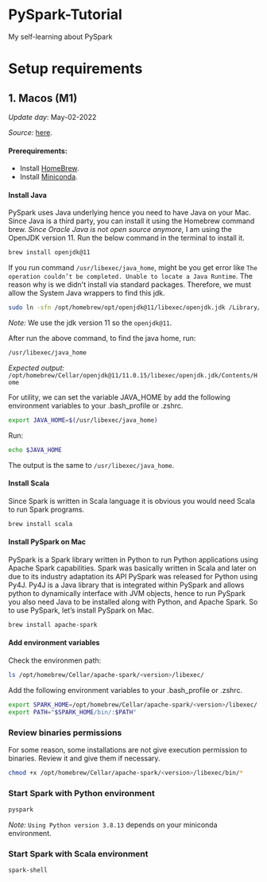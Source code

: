 # PySpark-Tutorial
My self-learning about PySpark
# Setup requirements
## 1. Macos (M1)
*Update day*: May-02-2022

*Source:* [here](https://sparkbyexamples.com/pyspark/how-to-install-pyspark-on-mac/).

#### Prerequirements:
- Install [HomeBrew](https://brew.sh).
- Install [Miniconda](https://docs.conda.io/en/latest/miniconda.html).

#### Install Java
PySpark uses Java underlying hence you need to have Java on your Mac. Since Java is a third party, you can install it using the Homebrew command brew. *Since Oracle Java is not open source anymore,* I am using the OpenJDK version 11. Run the below command in the terminal to install it.
```bash
brew install openjdk@11
```

If you run command `/usr/libexec/java_home`, might be you get error like `The operation couldn’t be completed. Unable to locate a Java Runtime`. The reason why is we didn't install via standard packages. Therefore, we must allow the System Java wrappers to find this jdk.
```bash
sudo ln -sfn /opt/homebrew/opt/openjdk@11/libexec/openjdk.jdk /Library/Java/JavaVirtualMachines/openjdk.jdk
```

*Note:* We use the jdk version 11 so the `openjdk@11`.

After run the above command, to find the java home, run:
```bash
/usr/libexec/java_home
```

*Expected output:* `/opt/homebrew/Cellar/openjdk@11/11.0.15/libexec/openjdk.jdk/Contents/Home`

For utility, we can set the variable JAVA_HOME by add the following environment variables to your .bash_profile or .zshrc.
```bash
export JAVA_HOME=$(/usr/libexec/java_home)
```

Run:
```bash
echo $JAVA_HOME
```

The output is the same to `/usr/libexec/java_home`.
#### Install Scala
Since Spark is written in Scala language it is obvious you would need Scala to run Spark programs.
```bash
brew install scala
```

#### Install PySpark on Mac
PySpark is a Spark library written in Python to run Python applications using Apache Spark capabilities. Spark was basically written in Scala and later on due to its industry adaptation its API PySpark was released for Python using Py4J. Py4J is a Java library that is integrated within PySpark and allows python to dynamically interface with JVM objects, hence to run PySpark you also need Java to be installed along with Python, and Apache Spark. So to use PySpark, let’s install PySpark on Mac.
```bash
brew install apache-spark
```

#### Add environment variables
Check the environmen path:
```bash
ls /opt/homebrew/Cellar/apache-spark/<version>/libexec/
```

Add the following environment variables to your .bash_profile or .zshrc.
```bash
export SPARK_HOME=/opt/homebrew/Cellar/apache-spark/<version>/libexec/           
export PATH="$SPARK_HOME/bin/:$PATH"
```

### Review binaries permissions
For some reason, some installations are not give execution permission to binaries. Review it and give them if necessary.
```bash
chmod +x /opt/homebrew/Cellar/apache-spark/<version>/libexec/bin/*
```
### Start Spark with Python environment
```bash
pyspark
```
*Note:* `Using Python version 3.8.13` depends on your miniconda environment. 

### Start Spark with Scala environment
```bash
spark-shell
```